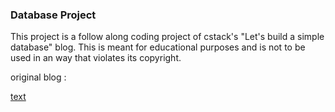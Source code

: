 ### Database Project

This project is a follow along coding project of cstack's "Let's build a simple database" blog.
This is meant for educational purposes and is not to be used in an way that violates its copyright.

original blog : 

[text][Let's Build a Simple Database]

[Let's Build a Simple Database]: https://cstack.github.io/db_tutorial/
